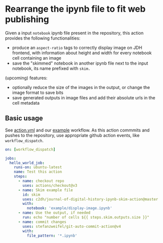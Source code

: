 # Rearrange the ipynb file to fit web publishing

Given a input `notebook` ipynb file present in the repository, this action provides the following functionalities:

- produce an `aspect-ratio` tags to correctly display image on JDH frontend, with information about height and width for every notebook cell containing an image
- save the "skimmed" notebook in another ipynb file next to the input notebook, its name prefixed with `skim.`

(upcoming) features:

- optionally reduce the size of the images in the output, or change the image format to save bits
- save generated outputs in image files and add their absolute urls in the cell metadata

## Basic usage

See [action.yml](action.yml) and our [example](.github/workflows/github-actions-publishing.yml) workflow.
As this action commmits and pushes to the repository, use appropriate github action events, like `workflow_dispatch`.

```yaml
on: [workflow_dispatch]

jobs:
  hello_world_job:
    runs-on: ubuntu-latest
    name: Test this action
    steps:
      - name: checkout repo
        uses: actions/checkout@v3
      - name: Skim example file
        id: skim
        uses: c2dh/journal-of-digital-history-ipynb-skim-action@master
        with:
          notebook: 'example/display-image.ipynb'
      - name: Use the output, if needed
        run: echo "number of cells ${{ steps.skim.outputs.size }}"
      - name: commit changes
        uses: stefanzweifel/git-auto-commit-action@v4
        with:
          file_pattern: '*.ipynb'
```
